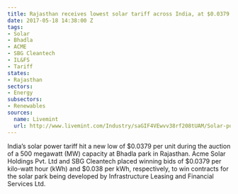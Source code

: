 ```yaml
---
title: Rajasthan receives lowest solar tariff across India, at $0.0379 cents
date: 2017-05-18 14:38:00 Z
tags:
- Solar
- Bhadla
- ACME
- SBG Cleantech
- IL&FS
- Tariff
states:
- Rajasthan
sectors:
- Energy
subsectors:
- Renewables
sources:
  name: Livemint
  url: http://www.livemint.com/Industry/saGIF4VEwvv38rf208tUAM/Solar-power-tariff-falls-further-to-Rs244-per-unit.html
---
```


India’s solar power tariff hit a new low of $0.0379 per unit during the auction of a 500 megawatt (MW) capacity at Bhadla park in Rajasthan. Acme Solar Holdings Pvt. Ltd and SBG Cleantech placed winning bids of $0.0379 per kilo-watt hour (kWh) and $0.038 per kWh, respectively, to win contracts for the solar park being developed by Infrastructure Leasing and Financial Services Ltd.